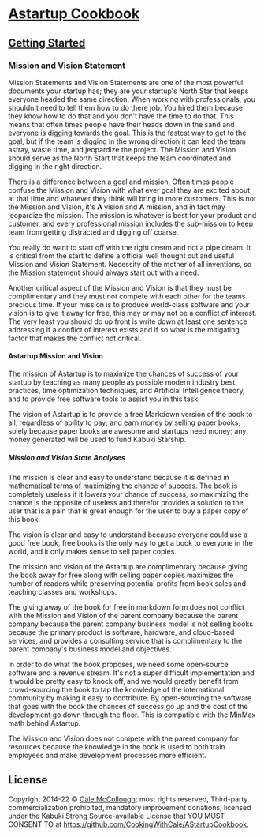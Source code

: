 # [Astartup Cookbook](../)

## [Getting Started](./)

### Mission and Vision Statement

Mission Statements and Vision Statements are one of the most powerful documents your startup has; they are your startup's North Star that keeps everyone headed the same direction. When working with professionals, you shouldn't need to tell them how to do there job. You hired them because they know how to do that and you don't have the time to do that. This means that often times people have their heads down in the sand and everyone is digging towards the goal. This is the fastest way to get to the goal, but if the team is digging in the wrong direction it can lead the team astray, waste time, and jeopardize the project. The Mission and Vision should serve as the North Start that keeps the team coordinated and digging in the right direction.

There is a difference between a goal and mission. Often times people confuse the Mission and Vision with what ever goal they are excited about at that time and whatever they think will bring in more customers. This is not the Mission and Vision, it's **A** vision and **A** mission, and in fact may jeopardize the mission. The mission is whatever is best for your product and customer, and every professional mission includes the sub-mission to keep team from getting distracted and digging off coarse.

You really do want to start off with the right dream and not a pipe dream. It is critical from the start to define a official well thought out and useful Mission and Vision Statement. Necessity of the mother of all inventions, so the Mission statement should always start out with a need.

Another critical aspect of the Mission and Vision is that they must be complimentary and they must not compete with each other for the teams precious time. If your mission is to produce world-class software and your vision is to give it away for free, this may or may not be a conflict of interest. The very least you should do up front is write down at least one sentence addressing if a conflict of interest exists and if so what is the mitigating factor that makes the conflict not critical.

#### Astartup Mission and Vision

The mission of Astartup is to maximize the chances of success of your startup by teaching as many people as possible modern industry best practices, time optimization techniques, and Artificial Intelligence theory, and to provide free software tools to assist you in this task.

The vision of Astartup is to provide a free Markdown version of the book to all, regardless of ability to pay; and earn money by selling paper books, solely because paper books are awesome and startups need money; any money generated will be used to fund Kabuki Starship.

##### Mission and Vision State Analyses

The mission is clear and easy to understand  because it is defined in mathematical terms of maximizing the chance of success. The book is completely useless if it lowers your chance of success, so maximizing the chance is the opposite of useless and therefor provides a solution to the user that is a pain that is great enough for the user to buy a paper copy of this book.

The vision is clear and easy to understand because everyone could use a good free book, free books is the only way to get a book to everyone in the world, and it only makes sense to sell paper copies.

The mission and vision of the Astartup are complimentary because giving the book away for free along with selling paper copies maximizes the number of readers while preserving potential profits from book sales and teaching classes and workshops.

The giving away of the book for free in markdown form does not conflict with the Mission and Vision of the parent company because the parent company because the parent company business model is not selling books because the primary product is software, hardware, and cloud-based services, and provides a consulting service that is complimentary to the parent company's business model and objectives.

In order to do what the book proposes, we need some open-source software and a revenue stream. It's not a super difficult implementation and it would be pretty easy to knock off, and we would greatly benefit from crowd-sourcing the book to tap the knowledge of the international community by making it easy to contribute. By open-sourcing the software that goes with the book the chances of success go up and the cost of the development go down through the floor. This is compatible with the MinMax math behind Astartup.

The Mission and Vision does not compete with the parent company for resources because the knowledge in the book is used to both train employees and make development processes more efficient.

## License

Copyright 2014-22 © [Cale McCollough](https://cookingwithcale.org); most rights reserved, Third-party commercialization prohibited, mandatory improvement donations, licensed under the Kabuki Strong Source-available License that YOU MUST CONSENT TO at <https://github.com/CookingWithCale/AStartupCookbook>.
